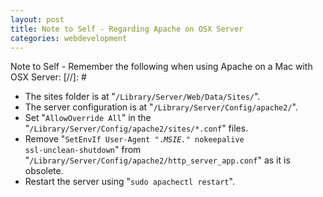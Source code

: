 ```yaml
---
layout: post
title: Note to Self - Regarding Apache on OSX Server
categories: webdevelopment
---
```

Note to Self - Remember the following when using Apache on a Mac with OSX Server:
[//]: #

- The sites folder is at "<code>/Library/Server/Web/Data/Sites/</code>".
- The server configuration is at "<code>/Library/Server/Config/apache2/</code>".
- Set "<code>AllowOverride All</code>" in the "<code>/Library/Server/Config/apache2/sites/*.conf</code>" files.
- Remove 
	"<code>SetEnvIf User-Agent ".*MSIE.*" nokeepalive ssl-unclean-shutdown</code>" from "<code>/Library/Server/Config/apache2/http_server_app.conf</code>" as it is obsolete.
- Restart the server using "<code>sudo apachectl restart</code>".